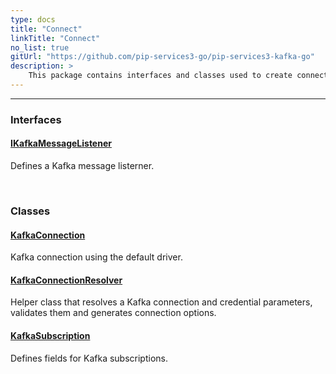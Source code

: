 ```yaml
---
type: docs
title: "Connect"
linkTitle: "Connect"
no_list: true
gitUrl: "https://github.com/pip-services3-go/pip-services3-kafka-go"
description: >
    This package contains interfaces and classes used to create connections to Kafka.
---
```

---

<div class="module-body"> 

### Interfaces

#### [IKafkaMessageListener](ikafka_message_listener)
Defines a Kafka message listerner.

<br>

### Classes

#### [KafkaConnection](kafka_connection)
Kafka connection using the default driver.


#### [KafkaConnectionResolver](kafka_connection_resolver)
Helper class that resolves a Kafka connection and credential parameters, validates them and generates connection options.  

#### [KafkaSubscription](kafka_subscription)
Defines fields for Kafka subscriptions.

</div>
